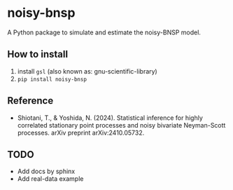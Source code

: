 # noisy-bnsp

A Python package to simulate and estimate the noisy-BNSP model.

## How to install

1. install `gsl` (also known as: gnu-scientific-library)
2. `pip install noisy-bnsp`

## Reference

- Shiotani, T., & Yoshida, N. (2024). Statistical inference for highly correlated stationary point processes and noisy bivariate Neyman-Scott processes. arXiv preprint arXiv:2410.05732.

## TODO

- Add docs by sphinx
- Add real-data example
